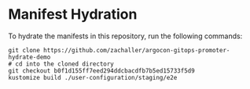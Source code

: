 # Manifest Hydration

To hydrate the manifests in this repository, run the following commands:

```shell
git clone https://github.com/zachaller/argocon-gitops-promoter-hydrate-demo
# cd into the cloned directory
git checkout b0f1d155ff7eed294ddcbacdfb7b5ed15733f5d9
kustomize build ./user-configuration/staging/e2e
```
